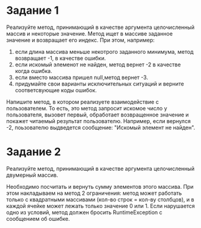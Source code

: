 # Задание 1
Реализуйте метод,  принимающий в качестве аргумента целочисленный массив и некоторые значение. Метод ищет в массиве заданное значение и возвращает его индекс. При этом, например:

1.  если длина массива меньше некотрого заданного минимума, метод возвращает -1, в качестве ошибки.
2. если искомый элеменот не найден, метод вернет -2 в качестве когда ошибка.
3. если вместо массива пришел null,метод вернет -3.
4. придумайте свои варианты исключительных ситуаций и верните соответсвующие коды ошибок.

Напишите метод, в котором реализуете взаимодействие с пользователем. То есть, это метод запросит искомое число у пользователя, вызовет первый, обработает возвращенное значение и покажет читаемый результат пользователю. Например, если вернулся -2, поьзователю выдведется сообщение: "Искомый элемент не найден".

# Задание 2
Реализуйте метод, принимающий в качестве аргумента целочисленный двумерный массив.

Необходимо посчитать и вернуть сумму элементов этого массива.
При этом накладываем на метод 2 ограничения: метод может работать только с квадратными массивами (кол-во строк = кол-ву столбцов), и в каждой ячейке может лежать только значение 0 или 1.
Если нарушается одно из условий, метод должен бросить RuntimeException с сообщением об ошибке.